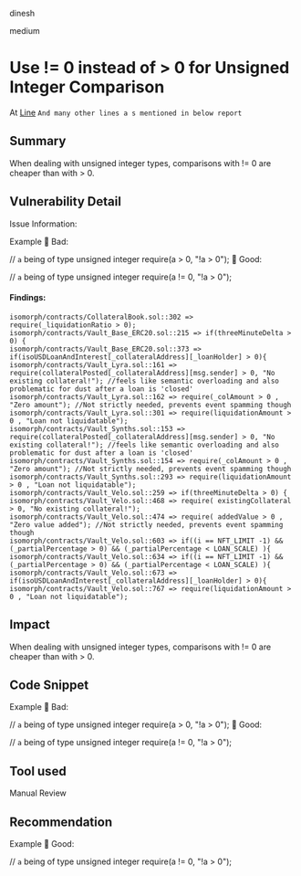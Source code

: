 dinesh

medium

# Use != 0 instead of > 0 for Unsigned Integer Comparison

At [Line](https://github.com/kree-dotcom/isomorph/blob/789338c8979ab75b8187781a2500908bb26dcdea/contracts/Vault_Base_ERC20.sol#L215)
`And many other lines a s mentioned in below report`

## Summary
When dealing with unsigned integer types, comparisons with != 0 are cheaper than with > 0.

## Vulnerability Detail
Issue Information: 


Example
🤦 Bad:

// `a` being of type unsigned integer
require(a > 0, "!a > 0");
🚀 Good:

// `a` being of type unsigned integer
require(a != 0, "!a > 0");
#### Findings:
```solidity
isomorph/contracts/CollateralBook.sol::302 => require(_liquidationRatio > 0);
isomorph/contracts/Vault_Base_ERC20.sol::215 => if(threeMinuteDelta > 0) {
isomorph/contracts/Vault_Base_ERC20.sol::373 => if(isoUSDLoanAndInterest[_collateralAddress][_loanHolder] > 0){
isomorph/contracts/Vault_Lyra.sol::161 => require(collateralPosted[_collateralAddress][msg.sender] > 0, "No existing collateral!"); //feels like semantic overloading and also problematic for dust after a loan is 'closed'
isomorph/contracts/Vault_Lyra.sol::162 => require(_colAmount > 0 , "Zero amount"); //Not strictly needed, prevents event spamming though
isomorph/contracts/Vault_Lyra.sol::301 => require(liquidationAmount > 0 , "Loan not liquidatable");
isomorph/contracts/Vault_Synths.sol::153 => require(collateralPosted[_collateralAddress][msg.sender] > 0, "No existing collateral!"); //feels like semantic overloading and also problematic for dust after a loan is 'closed'
isomorph/contracts/Vault_Synths.sol::154 => require(_colAmount > 0 , "Zero amount"); //Not strictly needed, prevents event spamming though
isomorph/contracts/Vault_Synths.sol::293 => require(liquidationAmount > 0 , "Loan not liquidatable");
isomorph/contracts/Vault_Velo.sol::259 => if(threeMinuteDelta > 0) {
isomorph/contracts/Vault_Velo.sol::468 => require( existingCollateral > 0, "No existing collateral!");
isomorph/contracts/Vault_Velo.sol::474 => require( addedValue > 0 , "Zero value added"); //Not strictly needed, prevents event spamming though
isomorph/contracts/Vault_Velo.sol::603 => if((i == NFT_LIMIT -1) && (_partialPercentage > 0) && (_partialPercentage < LOAN_SCALE) ){
isomorph/contracts/Vault_Velo.sol::634 => if((i == NFT_LIMIT -1) && (_partialPercentage > 0) && (_partialPercentage < LOAN_SCALE) ){
isomorph/contracts/Vault_Velo.sol::673 => if(isoUSDLoanAndInterest[_collateralAddress][_loanHolder] > 0){
isomorph/contracts/Vault_Velo.sol::767 => require(liquidationAmount > 0 , "Loan not liquidatable");
```

## Impact
When dealing with unsigned integer types, comparisons with != 0 are cheaper than with > 0.

## Code Snippet
Example
🤦 Bad:

// `a` being of type unsigned integer
require(a > 0, "!a > 0");
🚀 Good:

// `a` being of type unsigned integer
require(a != 0, "!a > 0");

## Tool used

Manual Review

## Recommendation
Example
🚀 Good:

// `a` being of type unsigned integer
require(a != 0, "!a > 0");
